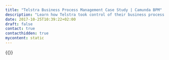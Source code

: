 ```yaml
---
title: "Telstra Business Process Management Case Study | Camunda BPM"
description: "Learn how Telstra took control of their business process automation and improved efficiency in their organization with Camunda. Camunda is the leader for workflow automation based on Java and BPMN 2.0."
date: 2017-10-25T10:39:22+02:00
draft: false
contact: true
contacthidden: true
mycontent: static
---
```

{{<case-study-single
company="Telstra"
companydescription="Telstra is Australia’s leading telecommunications and technology company, offering a full range of communications services and competing in all telecommunications markets. In Australia we provide 17.7 million retail mobile services, 4.9 million retail fixed voice services and 3.6 million retail fixed broadband services. We believe the more connected people are, the more opportunities they have. That's why we help create a brilliant connected future for everyone, everyday. That’s why we build technology and content solutions that are simple and easy to use, including Australia’s largest and fastest national mobile network. That’s why we strive to serve and know our customers better than anyone else – offering a choice of not just digital connection, but digital content as well. And that’s why we have an international presence spanning over 20 countries. In the 21st Century, opportunity belongs to connected businesses, governments, communities and individuals.As Australia’s leading telecommunications and information services company, Telstra is proud to be helping our customers improve the ways in which they live and work through connection."
customerquote=""
teaser=""
usecase=""
videolink=""
logo="//images.ctfassets.net/vpidbgnakfvf/lXhCK6Qu5dv0RjEwnGsRc/3d38608cc2bd764867aff509dbdc2d8d/Telstra.png"
pdf=""
thumbnail="">}}
